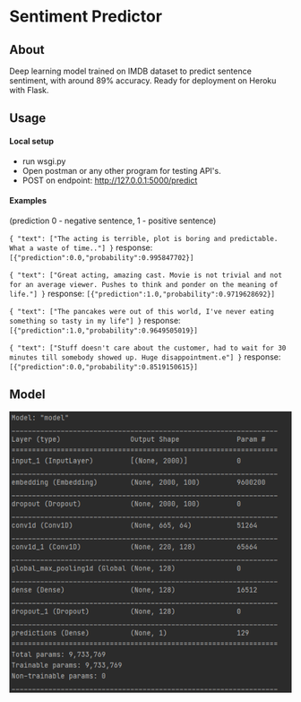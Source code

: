 # Sentiment Predictor
## About
Deep learning model trained on IMDB dataset to predict sentence sentiment, with around 89% accuracy. Ready for deployment on Heroku with Flask.

## Usage

#### Local setup
- run wsgi.py
- Open postman or any other program for testing API's.
- POST on endpoint:  http://127.0.0.1:5000/predict

#### Examples
(prediction 0 - negative sentence, 1 - positive sentence)


`{
    "text": ["The acting is terrible, plot is boring and predictable. What a waste of time.."]
}`
response: `[{"prediction":0.0,"probability":0.995847702}]`


 `{
    "text": ["Great acting, amazing cast. Movie is not trivial and not for an average viewer. Pushes to think and ponder on the meaning of life."]
}`
response: `[{"prediction":1.0,"probability":0.9719628692}]`


`{
    "text": ["The pancakes were out of this world, I've never eating something so tasty in my life"]
}`
response: `[{"prediction":1.0,"probability":0.9649505019}]`


`{
    "text": ["Stuff doesn't care about the customer, had to wait for 30 minutes till somebody showed up. Huge disappointment.e"]
}`
response: `[{"prediction":0.0,"probability":0.8519150615}]`

## Model
![Screenshot](screenshots/model.png)
